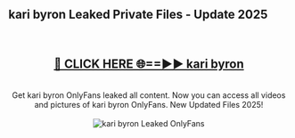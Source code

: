 <h2>kari byron Leaked Private Files - Update 2025</h2>
<br>
<div align="center">
<h2><a href="https://cliphot.my.id/kari_byron" rel="nofollow">🔴 CLICK HERE 🌐==►► kari byron</a></h2>
<br>
Get kari byron OnlyFans leaked all content. Now you can access all videos and pictures of kari byron OnlyFans. New Updated Files 2025!
<br>
<br>
<a href="https://cliphot.my.id/kari_byron" rel="nofollow" data-target="animated-image.originalLink"><img src="https://i.ibb.co.com/WyWwxjT/player-gif2.gif" alt="kari byron Leaked OnlyFans" style="max-width: 100%; display: inline-block;" data-target="animated-image.originalImage"></a>
</div>
<br>